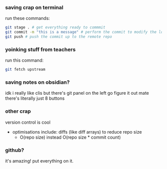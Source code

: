 
### saving crap on terminal

run these commands:
```bash 
git stage . # get everything ready to commmit
git commit -m "this is a message" # perform the commit to modify the local repo
git push # push the commit up to the remote repo
```
### yoinking stuff from teachers

run this command:
```bash
git fetch upstream
```

### saving notes on obsidian?

idk 
i really like clis
but there's git panel on the left
go figure it out mate
there's literally just 8 buttons
### other crap

version control is cool
- optimisations include: diffs (like diff arrays) to reduce repo size
	- O(repo size) instead O(repo size * commit count)

### github?

it's amazing!
put everything on it.